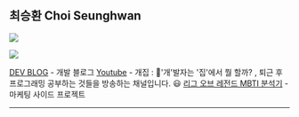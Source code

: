 ## 최승환 Choi Seunghwan


<a href="https://hwan-chorong.notion.site/26347e6c8d0e48dc9d5291f4e393407b"><img src="https://img.shields.io/badge/DevBlog-000000?style=for-the-badge&logo=Notion&logoColor=white"></a></p>
<a href="https://www.youtube.com/channel/UCQ_r1-C9izwMI4cs56y4u1w"><img src="https://img.shields.io/badge/Youtube-FF0000?style=for-the-badge&logo=Youtube&logoColor=white"></a>

[DEV BLOG](https://hwan-chorong.notion.site/26347e6c8d0e48dc9d5291f4e393407b) - 개발 블로그
[Youtube](https://www.youtube.com/channel/UCQ_r1-C9izwMI4cs56y4u1w) - 개집 : 🐶'개'발자는 '집'에서 뭘 할까? , 퇴근 후 프로그래밍 공부하는 것들을 방송하는 채널입니다. 😃
[리그 오브 레전드 MBTI 분석기](http://lolmbti.chorong.ch/) - 마케팅 사이드 프로젝트

<hr/>
<!-- [![Hits](https://hits.seeyoufarm.com/api/count/incr/badge.svg?url=https%3A%2F%2Fgithub.com%2FChoi-Seunghwan&count_bg=%23EEB61B&title_bg=%23555555&icon=&icon_color=%23E7E7E7&title=hits&edge_flat=false)](https://hits.seeyoufarm.com) -->

